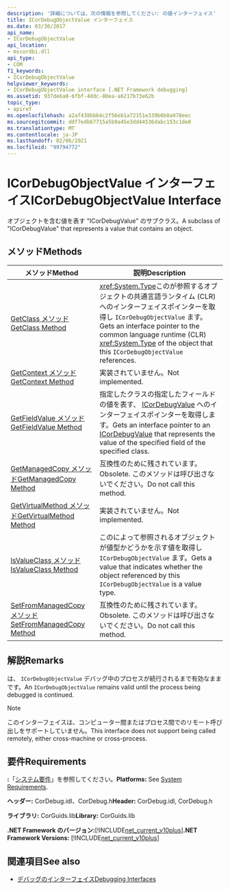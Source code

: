 ```yaml
---
description: '詳細については、次の情報を参照してください: の値インターフェイス'
title: ICorDebugObjectValue インターフェイス
ms.date: 03/30/2017
api_name:
- ICorDebugObjectValue
api_location:
- mscordbi.dll
api_type:
- COM
f1_keywords:
- ICorDebugObjectValue
helpviewer_keywords:
- ICorDebugObjectValue interface [.NET Framework debugging]
ms.assetid: 937de6a0-6fbf-4ddc-80ea-a6217b73e62b
topic_type:
- apiref
ms.openlocfilehash: a2af438bbb4c2f56eb1a72151e339b6b0a978eec
ms.sourcegitcommit: ddf7edb67715a5b9a45e3dd44536dabc153c1de0
ms.translationtype: MT
ms.contentlocale: ja-JP
ms.lasthandoff: 02/06/2021
ms.locfileid: "99794772"
---
```

# <a name="icordebugobjectvalue-interface"></a><span data-ttu-id="3b6f9-103">ICorDebugObjectValue インターフェイス</span><span class="sxs-lookup"><span data-stu-id="3b6f9-103">ICorDebugObjectValue Interface</span></span>

<span data-ttu-id="3b6f9-104">オブジェクトを含む値を表す "ICorDebugValue" のサブクラス。</span><span class="sxs-lookup"><span data-stu-id="3b6f9-104">A subclass of "ICorDebugValue" that represents a value that contains an object.</span></span>  
  
## <a name="methods"></a><span data-ttu-id="3b6f9-105">メソッド</span><span class="sxs-lookup"><span data-stu-id="3b6f9-105">Methods</span></span>  
  
|<span data-ttu-id="3b6f9-106">メソッド</span><span class="sxs-lookup"><span data-stu-id="3b6f9-106">Method</span></span>|<span data-ttu-id="3b6f9-107">説明</span><span class="sxs-lookup"><span data-stu-id="3b6f9-107">Description</span></span>|  
|------------|-----------------|  
|[<span data-ttu-id="3b6f9-108">GetClass メソッド</span><span class="sxs-lookup"><span data-stu-id="3b6f9-108">GetClass Method</span></span>](icordebugobjectvalue-getclass-method.md)|<span data-ttu-id="3b6f9-109"><xref:System.Type>このが参照するオブジェクトの共通言語ランタイム (CLR) へのインターフェイスポインターを取得し `ICorDebugObjectValue` ます。</span><span class="sxs-lookup"><span data-stu-id="3b6f9-109">Gets an interface pointer to the common language runtime (CLR) <xref:System.Type> of the object that this `ICorDebugObjectValue` references.</span></span>|  
|[<span data-ttu-id="3b6f9-110">GetContext メソッド</span><span class="sxs-lookup"><span data-stu-id="3b6f9-110">GetContext Method</span></span>](icordebugobjectvalue-getcontext-method.md)|<span data-ttu-id="3b6f9-111">実装されていません。</span><span class="sxs-lookup"><span data-stu-id="3b6f9-111">Not implemented.</span></span>|  
|[<span data-ttu-id="3b6f9-112">GetFieldValue メソッド</span><span class="sxs-lookup"><span data-stu-id="3b6f9-112">GetFieldValue Method</span></span>](icordebugobjectvalue-getfieldvalue-method.md)|<span data-ttu-id="3b6f9-113">指定したクラスの指定したフィールドの値を表す、 [ICorDebugValue](icordebugvalue-interface.md) へのインターフェイスポインターを取得します。</span><span class="sxs-lookup"><span data-stu-id="3b6f9-113">Gets an interface pointer to an [ICorDebugValue](icordebugvalue-interface.md) that represents the value of the specified field of the specified class.</span></span>|  
|[<span data-ttu-id="3b6f9-114">GetManagedCopy メソッド</span><span class="sxs-lookup"><span data-stu-id="3b6f9-114">GetManagedCopy Method</span></span>](icordebugobjectvalue-getmanagedcopy-method.md)|<span data-ttu-id="3b6f9-115">互換性のために残されています。</span><span class="sxs-lookup"><span data-stu-id="3b6f9-115">Obsolete.</span></span> <span data-ttu-id="3b6f9-116">このメソッドは呼び出さないでください。</span><span class="sxs-lookup"><span data-stu-id="3b6f9-116">Do not call this method.</span></span>|  
|[<span data-ttu-id="3b6f9-117">GetVirtualMethod メソッド</span><span class="sxs-lookup"><span data-stu-id="3b6f9-117">GetVirtualMethod Method</span></span>](icordebugobjectvalue-getvirtualmethod-method.md)|<span data-ttu-id="3b6f9-118">実装されていません。</span><span class="sxs-lookup"><span data-stu-id="3b6f9-118">Not implemented.</span></span>|  
|[<span data-ttu-id="3b6f9-119">IsValueClass メソッド</span><span class="sxs-lookup"><span data-stu-id="3b6f9-119">IsValueClass Method</span></span>](icordebugobjectvalue-isvalueclass-method.md)|<span data-ttu-id="3b6f9-120">このによって参照されるオブジェクトが値型かどうかを示す値を取得し `ICorDebugObjectValue` ます。</span><span class="sxs-lookup"><span data-stu-id="3b6f9-120">Gets a value that indicates whether the object referenced by this `ICorDebugObjectValue` is a value type.</span></span>|  
|[<span data-ttu-id="3b6f9-121">SetFromManagedCopy メソッド</span><span class="sxs-lookup"><span data-stu-id="3b6f9-121">SetFromManagedCopy Method</span></span>](icordebugobjectvalue-setfrommanagedcopy-method.md)|<span data-ttu-id="3b6f9-122">互換性のために残されています。</span><span class="sxs-lookup"><span data-stu-id="3b6f9-122">Obsolete.</span></span> <span data-ttu-id="3b6f9-123">このメソッドは呼び出さないでください。</span><span class="sxs-lookup"><span data-stu-id="3b6f9-123">Do not call this method.</span></span>|  
  
## <a name="remarks"></a><span data-ttu-id="3b6f9-124">解説</span><span class="sxs-lookup"><span data-stu-id="3b6f9-124">Remarks</span></span>  

 <span data-ttu-id="3b6f9-125">は、 `ICorDebugObjectValue` デバッグ中のプロセスが続行されるまで有効なままです。</span><span class="sxs-lookup"><span data-stu-id="3b6f9-125">An `ICorDebugObjectValue` remains valid until the process being debugged is continued.</span></span>  
  
> [!NOTE]
> <span data-ttu-id="3b6f9-126">このインターフェイスは、コンピューター間またはプロセス間でのリモート呼び出しをサポートしていません。</span><span class="sxs-lookup"><span data-stu-id="3b6f9-126">This interface does not support being called remotely, either cross-machine or cross-process.</span></span>  
  
## <a name="requirements"></a><span data-ttu-id="3b6f9-127">要件</span><span class="sxs-lookup"><span data-stu-id="3b6f9-127">Requirements</span></span>  

 <span data-ttu-id="3b6f9-128">**:**「[システム要件](../../get-started/system-requirements.md)」を参照してください。</span><span class="sxs-lookup"><span data-stu-id="3b6f9-128">**Platforms:** See [System Requirements](../../get-started/system-requirements.md).</span></span>  
  
 <span data-ttu-id="3b6f9-129">**ヘッダー:** CorDebug.idl、CorDebug.h</span><span class="sxs-lookup"><span data-stu-id="3b6f9-129">**Header:** CorDebug.idl, CorDebug.h</span></span>  
  
 <span data-ttu-id="3b6f9-130">**ライブラリ:** CorGuids.lib</span><span class="sxs-lookup"><span data-stu-id="3b6f9-130">**Library:** CorGuids.lib</span></span>  
  
 <span data-ttu-id="3b6f9-131">**.NET Framework のバージョン:**[!INCLUDE[net_current_v10plus](../../../../includes/net-current-v10plus-md.md)]</span><span class="sxs-lookup"><span data-stu-id="3b6f9-131">**.NET Framework Versions:** [!INCLUDE[net_current_v10plus](../../../../includes/net-current-v10plus-md.md)]</span></span>  
  
## <a name="see-also"></a><span data-ttu-id="3b6f9-132">関連項目</span><span class="sxs-lookup"><span data-stu-id="3b6f9-132">See also</span></span>

- [<span data-ttu-id="3b6f9-133">デバッグのインターフェイス</span><span class="sxs-lookup"><span data-stu-id="3b6f9-133">Debugging Interfaces</span></span>](debugging-interfaces.md)
